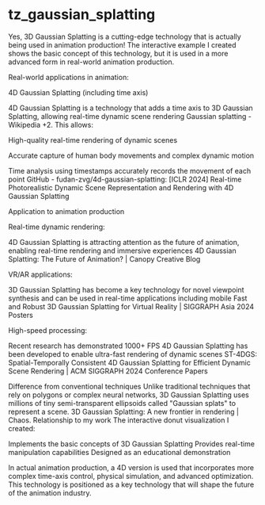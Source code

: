 # tz_gaussian_splatting


Yes, 3D Gaussian Splatting is a cutting-edge technology that is actually being used in animation production! The interactive example I created shows the basic concept of this technology, but it is used in a more advanced form in real-world animation production.

Real-world applications in animation:

4D Gaussian Splatting (including time axis)

4D Gaussian Splatting is a technology that adds a time axis to 3D Gaussian Splatting, allowing real-time dynamic scene rendering Gaussian splatting - Wikipedia +2. This allows:

High-quality real-time rendering of dynamic scenes

Accurate capture of human body movements and complex dynamic motion

Time analysis using timestamps accurately records the movement of each point GitHub - fudan-zvg/4d-gaussian-splatting: [ICLR 2024] Real-time Photorealistic Dynamic Scene Representation and Rendering with 4D Gaussian Splatting

Application to animation production

Real-time dynamic rendering:

4D Gaussian Splatting is attracting attention as the future of animation, enabling real-time rendering and immersive experiences 4D Gaussian Splatting: The Future of Animation? | Canopy Creative Blog

VR/AR applications:

3D Gaussian Splatting has become a key technology for novel viewpoint synthesis and can be used in real-time applications including mobile Fast and Robust 3D Gaussian Splatting for Virtual Reality | SIGGRAPH Asia 2024 Posters

High-speed processing:

Recent research has demonstrated 1000+ FPS 4D Gaussian Splatting has been developed to enable ultra-fast rendering of dynamic scenes ST-4DGS: Spatial-Temporally Consistent 4D Gaussian Splatting for Efficient Dynamic Scene Rendering | ACM SIGGRAPH 2024 Conference Papers

Difference from conventional techniques
Unlike traditional techniques that rely on polygons or complex neural networks, 3D Gaussian Splatting uses millions of tiny semi-transparent ellipsoids called "Gaussian splats" to represent a scene. 3D Gaussian Splatting: A new frontier in rendering | Chaos.
Relationship to my work
The interactive donut visualization I created:

Implements the basic concepts of 3D Gaussian Splatting
Provides real-time manipulation capabilities
Designed as an educational demonstration

In actual animation production, a 4D version is used that incorporates more complex time-axis control, physical simulation, and advanced optimization. This technology is positioned as a key technology that will shape the future of the animation industry.
